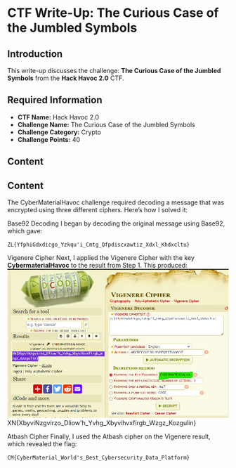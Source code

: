 # CTF Write-Up: The Curious Case of the Jumbled Symbols

## Introduction

This write-up discusses the challenge: **The Curious Case of the Jumbled Symbols** from the **Hack Havoc 2.0** CTF.

## Required Information

- **CTF Name:** Hack Havoc 2.0
- **Challenge Name:** The Curious Case of the Jumbled Symbols
- **Challenge Category:** Crypto
- **Challenge Points:** 40

## Content
## Content

The CyberMaterialHavoc challenge required decoding a message that was encrypted using three different ciphers. Here’s how I solved it:

Base92 Decoding
I began by decoding the original message using Base92, which gave:

    ZL{YfphiGdxdicgo_Yzkqu'i_Cmtg_Qfpdiscxawtiz_Xdxl_Khdxcltu}

Vigenere Cipher
Next, I applied the Vigenere Cipher with the key **CybermaterialHavoc** to the result from Step 1. This produced:
![](src\images\23.png)
    XN{XbyviNzgvirzo_Dliow'h_Yvhg_Xbyvihvxfirgb_Wzgz_Kozgulin}

Atbash Cipher
Finally, I used the Atbash cipher on the Vigenere result, which revealed the flag:

    CM{CyberMaterial_World's_Best_Cybersecurity_Data_Platform}

                 


